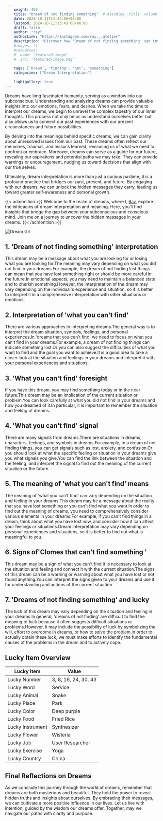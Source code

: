 ```yaml
---
    weight: 460
    title: "Dream of not finding something"  # Assuming 'title' column exists
    date: 2024-10-11T13:43:00+08:00
    lastmod: 2024-10-11T13:43:00+08:00
    draft: false
    author: "ray"
    authorLink: "https://instagram.com/ray._.atelier"
    description: "Discover how 'Dream of not finding something' can interpret your future and uncover its significant meanings in your life."
    #images: []
    #resources:
    #- name: "featured-image"
    #  src: "featured-image.png"
    
    tags: ['Dream', 'finding', 'not', 'something']
    categories: ["Dream Interpretation"]
    
    lightgallery: true
---
```

    
Dreams have long fascinated humanity, serving as a window into our subconscious. Understanding and analyzing dreams can provide valuable insights into our emotions, fears, and desires. When we take the time to interpret our dreams, we begin to unravel the complex tapestry of our inner thoughts. This process not only helps us understand ourselves better but also allows us to connect our past experiences with our present circumstances and future possibilities.

By delving into the meanings behind specific dreams, we can gain clarity about unresolved issues from our past. These dreams often reflect our memories, traumas, and lessons learned, reminding us of what we need to confront or embrace. Moreover, dreams can serve as a guide for our future, revealing our aspirations and potential paths we may take. They can provide warnings or encouragement, nudging us toward decisions that align with our true selves.

Ultimately, dream interpretation is more than just a curious pastime; it is a profound practice that bridges our past, present, and future. By engaging with our dreams, we can unlock the hidden messages they carry, leading us toward greater self-awareness and personal growth.

{{< admonition >}}
Welcome to the realm of dreams, where I, [Ray](https://instagram.com/ray._.atelier), explore the intricacies of dream interpretation and meaning. Here, you’ll find insights that bridge the gap between your subconscious and conscious mind. Join me on a journey to uncover the hidden messages in your dreams.
{{< /admonition >}}

![Dream Grl](https://cdn.pixabay.com/photo/2017/11/02/03/35/gothic-2910057_1280.jpg "Dream Grl")

## 1. 'Dream of not finding something' interpretation
This dream may be a message about what you are looking for or losing what you are looking for.The meaning may vary depending on what you did not find in your dreams.For example, the dream of not finding lost things can mean that you have lost something right or should be more careful in the future.In emotional aspects, you may need to maintain a balanced state and to cherish something.However, the interpretation of the dream may vary depending on the individual's experience and situation, so it is better to interpret it in a comprehensive interpretation with other situations or emotions.

## 2. Interpretation of 'what you can't find'
There are various approaches to interpreting dreams.The general way is to interpret the dream situation, symbols, feelings, and personal experiences.In 'dreams that you can't find' we need to focus on what you can't find in your dreams.For example, a dream of not finding things can indicate something lost.Or you can also suggest the difficulties of what you want to find and the goal you want to achieve.It is a good idea to take a closer look at the situation and feelings in your dreams and interpret it with your personal experiences and situations.

## 3. 'What you can't find' foresight
If you have this dream, you may find something today or in the near future.This dream may be an implication of the current situation or problem.You can look carefully at what you did not find in your dreams and how you dreamed of it.In particular, it is important to remember the situation and feeling of dreams.

## 4. 'What you can't find' signal
There are many signals from dreams.There are situations in dreams, characters, feelings, and symbols in dreams.For example, in a dream of not finding things, you can get signals such as lost, anxiety, and confusion.Or you should look at what the specific feeling or situation in your dreams give you what signals you give.You can find the link between the situation and the feeling, and interpret the signal to find out the meaning of the current situation or the future.

## 5. The meaning of 'what you can't find' means
The meaning of 'what you can't find' can vary depending on the situation and feeling in your dreams.This dream may be a message about the reality that you have lost something or you can't find what you want.In order to find out the meaning of dreams, you need to comprehensively consider various elements in your dreams.For example, if you can't find things in a dream, think about what you have lost now, and consider how it can affect your feelings or situations.Dream interpretation may vary depending on personal experiences and situations, so it is better to find out what is meaningful to you.

## 6. Signs of'Clomes that can't find something '
This dream may be a sign of what you can't find.It is necessary to look at the situation and feeling and connect it with the current situation.The signs of this dream can be a warning or warning about what you have lost or not found anything.You can interpret the signs given to your dreams and use it for understanding and actions of the current situation.

## 7. 'Dreams of not finding something' and lucky
The luck of this dream may vary depending on the situation and feeling in your dreams.In general, 'dreams of not finding' are difficult to find the meaning of luck because it often suggests difficult situations or problems.However, it may include the possibility of luck by symbolizing the will, effort to overcome in dreams, or how to solve the problem.In order to actually obtain these luck, we must make efforts to identify the fundamental causes of the problems in the dream and to actively cope.

## Lucky Item Overview
| Lucky Item          | Value              |
|---------------|--------------------|
| Lucky Number        | 3, 8, 16, 24, 30, 43  |
| Lucky Word          | Service |
| Lucky Animal        | Snake |
| Lucky Place         | Park     |
| Lucky Color         | Deep purple     |
| Lucky Food          | Fried Rice      |
| Lucky Instrument    | Synthesizer |
| Lucky Flower        | Wisteria    |
| Lucky Job           | User Researcher       |
| Lucky Exercise      | Yoga  |
| Lucky Country       | China    |


##  Final Reflections on Dreams

As we conclude this journey through the world of dreams, remember that dreams are both mysterious and beautiful. They hold the power to reveal hidden truths and insights about ourselves. By embracing their messages, we can cultivate a more positive influence in our lives. Let us live with intention, guided by the wisdom our dreams offer. Together, may we navigate our paths with clarity and purpose.
